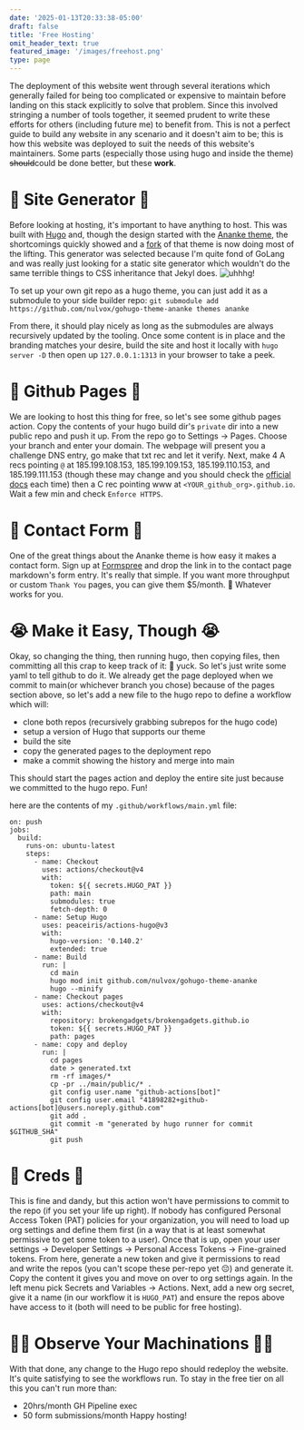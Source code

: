 ```yaml
---
date: '2025-01-13T20:33:38-05:00'
draft: false
title: 'Free Hosting'
omit_header_text: true
featured_image: '/images/freehost.png'
type: page
---
```


The deployment of this website went through several iterations which generally failed for being too complicated or expensive to maintain before landing on this stack explicitly to solve that problem. Since this involved stringing a number of tools together, it seemed prudent to write these efforts for others (including future me) to benefit from. This is not a perfect guide to build any website in any scenario and it doesn't aim to be; this is how this website was deployed to suit the needs of this website's maintainers. Some parts (especially those using hugo and inside the theme) ~~should~~could be done better, but these **work**. 

# 🤖 Site Generator 🤖 
Before looking at hosting, it's important to have anything to host. This was built with [Hugo](https://gohugo.io/) and, though the design started with the [Ananke theme](https://github.com/theNewDynamic/gohugo-theme-ananke), the shortcomings quickly showed and a [fork](https://github.com/nulvox/gohugo-theme-ananke) of that theme is now doing most of the lifting. This generator was selected because I'm quite fond of GoLang and was really just looking for a static site generator which wouldn't do the same terrible things to CSS inheritance that Jekyl does. ![uhhhg!](/images/neil-patrick-harris-shudder.gif)

To set up your own git repo as a hugo theme, you can just add it as a submodule to your side builder repo: `git submodule add https://github.com/nulvox/gohugo-theme-ananke themes ananke` 

From there, it should play nicely as long as the submodules are always recursively updated by the tooling. Once some content is in place and the branding matches your desire, build the site and host it locally with `hugo server -D` then open up `127.0.0.1:1313` in your browser to take a peek. 

# 👾 Github Pages 👾
We are looking to host this thing for free, so let's see some github pages action. Copy the contents of your hugo build dir's `private` dir into a new public repo and push it up. From the repo go to Settings -> Pages. Choose your branch and enter your domain. The webpage will present you a challenge DNS entry, go make that txt rec and let it verify. Next, make 4 A recs pointing `@` at 185.199.108.153, 185.199.109.153, 185.199.110.153, and 185.199.111.153 (though these may change and you should check the [official docs](https://docs.github.com/en/pages/configuring-a-custom-domain-for-your-github-pages-site) each time) then a C rec pointing www at `<YOUR_github_org>.github.io`. Wait a few min and check `Enforce HTTPS`.

# 📝  Contact Form 📝 
One of the great things about the Ananke theme is how easy it makes a contact form. Sign up at [Formspree](https://formspree.io/) and drop the link in to the contact page markdown's form entry. It's really that simple. If you want more throughput or custom `Thank You` pages, you can give them $5/month. :shrug: Whatever works for you.

# 😭 Make it Easy, Though 😭
Okay, so changing the thing, then running hugo, then copying files, then committing all this crap to keep track of it: 🤮 yuck. So let's just write some yaml to tell github to do it. We already get the page deployed when we commit to main(or whichever branch you chose) because of the pages section above, so let's add a new file to the hugo repo to define a workflow which will:
 - clone both repos (recursively grabbing subrepos for the hugo code)
 - setup a version of Hugo that supports our theme
 - build the site
 - copy the generated pages to the deployment repo
 - make a commit showing the history and merge into main

This should start the pages action and deploy the entire site just because we committed to the hugo repo. Fun!

here are the contents of my `.github/workflows/main.yml` file:
```
on: push
jobs:
  build:
    runs-on: ubuntu-latest
    steps:
      - name: Checkout
        uses: actions/checkout@v4
        with:
          token: ${{ secrets.HUGO_PAT }}
          path: main
          submodules: true
          fetch-depth: 0
      - name: Setup Hugo
        uses: peaceiris/actions-hugo@v3
        with:
          hugo-version: '0.140.2'
          extended: true
      - name: Build
        run: |
          cd main
          hugo mod init github.com/nulvox/gohugo-theme-ananke
          hugo --minify
      - name: Checkout pages
        uses: actions/checkout@v4
        with:
          repository: brokengadgets/brokengadgets.github.io
          token: ${{ secrets.HUGO_PAT }}
          path: pages
      - name: copy and deploy
        run: |
          cd pages
          date > generated.txt
          rm -rf images/*
          cp -pr ../main/public/* .
          git config user.name "github-actions[bot]"
          git config user.email "41898282+github-actions[bot]@users.noreply.github.com"
          git add .
          git commit -m "generated by hugo runner for commit $GITHUB_SHA"
          git push
```

# 🔑 Creds 🔑 
This is fine and dandy, but this action won't have permissions to commit to the repo (if you set your life up right). If nobody has configured Personal Access Token (PAT) policies for your organization, you will need to load up org settings and define them first (in a way that is at least somewhat permissive to get some token to a user). Once that is up, open your user settings -> Developer Settings -> Personal Access Tokens -> Fine-grained tokens. From here, generate a new token and give it permissions to read and write the repos (you can't scope these per-repo yet 😔) and generate it. Copy the content it gives you and move on over to org settings again. In the left menu pick Secrets and Variables -> Actions. Next, add a new org secret, give it a name (in our workflow it is `HUGO_PAT`) and ensure the repos above have access to it (both will need to be public for free hosting).

# 🦹‍♂️ Observe Your Machinations 🦹‍♂️
With that done, any change to the Hugo repo should redeploy the website. It's quite satisfying to see the workflows run. To stay in the free tier on all this you can't run more than: 
  - 20hrs/month GH Pipeline exec
  - 50 form submissions/month
Happy hosting! 
